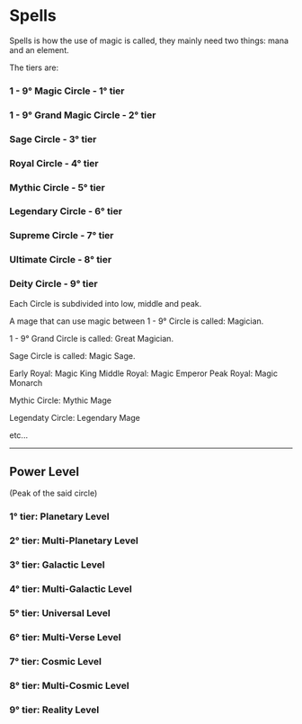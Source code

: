 # Spells

Spells is how the use of magic is called, they mainly need two things: mana and an element.

The tiers are:

### 1 - 9° Magic Circle - 1° tier

### 1 - 9° Grand Magic Circle - 2° tier

### Sage Circle - 3° tier

### Royal Circle - 4° tier

### Mythic Circle - 5° tier

### Legendary Circle - 6° tier

### Supreme Circle - 7° tier

### Ultimate Circle - 8° tier

### Deity Circle - 9° tier

Each Circle is subdivided into low, middle and peak.

A mage that can use magic between 1 - 9° Circle is called: Magician.

1 - 9° Grand Circle is called: Great Magician.

Sage Circle is called: Magic Sage.

Early Royal: Magic King
Middle Royal: Magic Emperor
Peak Royal: Magic Monarch

Mythic Circle: Mythic Mage

Legendaty Circle: Legendary Mage

etc...

---

## Power Level

(Peak of the said circle)

### 1° tier: Planetary Level
### 2° tier: Multi-Planetary Level
### 3° tier: Galactic Level
### 4° tier: Multi-Galactic Level
### 5° tier: Universal Level
### 6° tier: Multi-Verse Level
### 7° tier: Cosmic Level
### 8° tier: Multi-Cosmic Level

### 9° tier: Reality Level




